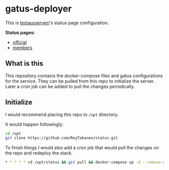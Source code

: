# gatus-deployer
This is [testausserveri](https://testausserveri.fi)'s status page configuration. 


**Status pages:**
- [official](https://status.testausserveri.fi)
- [members](https://members.status.testausserveri.fi)

## What is this

This repository contains the docker-compose files and gatus configurations for the service. They can be pulled from this repo to initialize the server. Later a cron job can be added to pull the changes periodically.

## Initialize

I would recommend placing this repo to `/opt` directory.

It would happen followingly:

```sh
cd /opt
git clone https://github.com/RoyTakanen/status.git
```

To finish things I would also add a cron job that would pull the changes on the repo and redeploy the stack.

```sh
* * * * * cd /opt/status && git pull && docker-compose up -d --remove-orphans
```